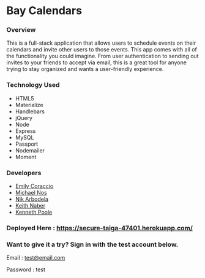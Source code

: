 # Bay Calendars

### Overview
This is a full-stack application that allows users to schedule events on their calendars and invite other users to those events. This app comes with all of the functionality you could imagine. From user authentication to sending out invites to your friends to accept via email, this is a great tool for anyone trying to stay organized and wants a user-friendly experience.

### Technology Used
* HTML5
* Materialize
* Handlebars
* jQuery
* Node
* Express
* MySQL
* Passport
* Nodemailer
* Moment

### Developers
* [Emily Coraccio](https://github.com/emcoraccio)
* [Michael Nos](https://github.com/mmnos)
* [Nik Arbodela](https://github.com/AmericanNik)
* [Keith Naber](https://github.com/kpoole133)
* [Kenneth Poole](https://github.com/knaber4124)

### Deployed Here : https://secure-taiga-47401.herokuapp.com/

### Want to give it a try? Sign in with the test account below.
Email : test@email.com

Password : test